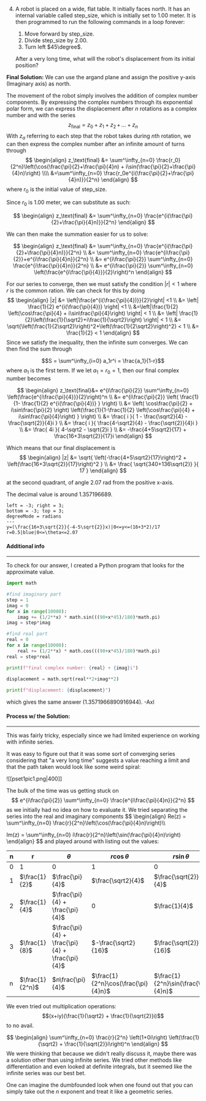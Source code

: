 4. A robot is placed on a wide, flat table. It initially faces north. It has an internal variable called $\text{step\_size}$, which is initially set to 1.00 meter. It is then programmed to run the following commands in a loop forever:
	1. Move forward by $\text{step\_size}$.
	2. Divide $\text{step\_size}$ by 2.00.
	3. Turn left $45\degree$.

	After a very long time, what will the robot's displacement from its initial position?

**Final Solution:**
We can use the argand plane and assign the positive y-axis (Imaginary axis) as north.

The movement of the robot simply involves the addition of complex number components. By expressing the complex numbers through its exponential polar form, we can express the displacement after $n$ rotations as a complex number and with the series
$$
z_{\text{final}} = z_0+z_1+z_2\,+\,...+z_n 
$$
With $z_a$ referring to each step that the robot takes during $n$th rotation, we can then express the complex number after an infinite amount of turns through
$$
\begin{align}
z_\text{final} &= \sum^\infty_{n=0} \frac{r_0}{2^n}\left(\cos(\frac{\pi}{2}+\frac{\pi}{4}n) + i\sin(\frac{\pi}{2}+\frac{\pi}{4}n)\right) \\\\
&=\sum^\infty_{n=0} \frac{r_0e^{i(\frac{\pi}{2}+\frac{\pi}{4}n)}}{2^n}
\end{align}
$$
where $r_0$ is the initial value of $\text{step\_size}$.

Since $r_0$ is 1.00 meter, we can substitute as such:

$$
\begin{align}
z_\text{final} &= \sum^\infty_{n=0} \frac{e^{i(\frac{\pi}{2}+\frac{\pi}{4}n)}}{2^n}
\end{align}
$$

We can then make the summation easier for us to solve:

$$
\begin{align}
z_\text{final} &= \sum^\infty_{n=0} \frac{e^{i(\frac{\pi}{2}+\frac{\pi}{4}n)}}{2^n} \\
&= \sum^\infty_{n=0} \frac{e^{i\frac{\pi}{2}}+e^{i\frac{\pi}{4}n}}{2^n} \\
&= e^{i\frac{\pi}{2}} \sum^\infty_{n=0} \frac{e^{i\frac{\pi}{4}n}}{2^n} \\
&= e^{i\frac{\pi}{2}} \sum^\infty_{n=0} \left(\frac{e^{i\frac{\pi}{4}}}{2}\right)^n
\end{align}
$$

For our series to converge, then we must satisfy the condition $|r|<1$ where $r$ is the common ration. We can check for this by doing
$$
\begin{align}
|z| &= \left|\frac{e^{i(\frac{\pi}{4})}}{2}\right| <1 \\
&= \left| \frac{1}{2} e^{i(\frac{\pi}{4})} \right| <1 \\
&=\left|\frac{1}{2} \left(\cos\frac{\pi}{4} + i\sin\frac{\pi}{4}\right) \right| < 1 \\
&= \left| \frac{1}{2}\left(\frac{1}{\sqrt2}+i\frac{1}{\sqrt2}\right) \right| < 1 \\
&= \sqrt{\left(\frac{1}{2\sqrt2}\right)^2+\left(\frac{1}{2\sqrt2}\right)^2} < 1 \\
&= \frac{1}{2} < 1
\end{align}
$$
Since we satisfy the inequality, then the infinite sum converges. We can then find the sum through

$$S = \sum^\infty_{i=0} a_1r^i = \frac{a_1}{1-r}$$
where $a_1$ is the first term. If we let $a_1 = r_0 = 1$, then our final complex number becomes

$$
\begin{align}
z_\text{final}&= e^{i\frac{\pi}{2}} \sum^\infty_{n=0} \left(\frac{e^{i\frac{\pi}{4}}}{2}\right)^n \\
&= e^{i\frac{\pi}{2}} \left( \frac{1}{1- \frac{1}{2} e^{i(\frac{\pi}{4})} } \right) \\
&= \left( \cos\frac{\pi}{2} + i\sin\frac{\pi}{2} \right) \left(\frac{1}{1-\frac{1}{2} \left(\cos\frac{\pi}{4} + i\sin\frac{\pi}{4}\right) } \right) \\
&= \frac{ i }{ 1 - \frac{\sqrt2}{4} - \frac{\sqrt{2}}{4}i } \\
&= \frac{ i }{ \frac{4-\sqrt2}{4} - \frac{\sqrt{2}}{4}i } \\
&= \frac{ 4i }{ 4-\sqrt2 - \sqrt{2}i } \\
&= -\frac{4+5\sqrt2}{17} + \frac{16+3\sqrt{2}}{17}i
\end{align}
$$

Which means that our final displacement is
$$
\begin{align}
|z| &= \sqrt{ \left(-\frac{4+5\sqrt2}{17}\right)^2 + \left(\frac{16+3\sqrt{2}}{17}\right)^2 } \\
&= \frac{ \sqrt{340+136\sqrt{2}} }{ 17 }
\end{align}
$$

at the second quadrant, of angle $2.07$ rad from the positive x-axis.

The decimal value is around $1.357196689$.

```desmos-graph
left = -3; right = 3;
bottom = -3; top = 3;
degreeMode = radians
---
y=(\frac{16+3\sqrt{2}}{-4-5\sqrt{2}}x)|0<=y<=(16+3*2)/17
r=0.5|blue|0<=\theta<=2.07
```

#### Additional info
---
To check for our answer, I created a Python program that looks for the approximate value.

```python
import math

#find imaginary part
step = 1
imag = 0
for x in range(10000):
    imag += (1/2**x) * math.sin(((90+x*45)/180)*math.pi)
imag = step*imag

#find real part
real = 0
for x in range(10000):
    real += (1/2**x) * math.cos(((90+x*45)/180)*math.pi)
real = step*real

print(f"final complex number: {real} + {imag}i")
  
displacement = math.sqrt(real**2+imag**2)

print(f"displacement: {displacement}")
```

which gives the same answer ($1.3571966890916944$).
-Axl

#### Process w/ the Solution:
---
This was fairly tricky, especially since we had limited experience on working with infinite series.

It was easy to figure out that it was some sort of converging series considering that "a very long time" suggests a value reaching a limit and that the path taken would look like some weird spiral:

![[pset1pic1.png|400]]

The bulk of the time was us getting stuck on
$$
e^{i\frac{\pi}{2}} \sum^\infty_{n=0} \frac{e^{i\frac{\pi}{4}n}}{2^n}
$$
as we initially had no idea on how to evaluate it. We tried separating the series into the real and imaginary components
$$
\begin{align}
Re(z) = \sum^\infty_{n=0} \frac{r}{2^n}\left(\cos(\frac{\pi}{4}n)\right)\\\\

Im(z) = \sum^\infty_{n=0} i\frac{r}{2^n}\left(\sin(\frac{\pi}{4}n)\right)
\end{align}
$$
and played around with listing out the values:

| n   | r               | $\theta$                                        | $r\cos\theta$                       | $r\sin\theta$                       |
| --- | --------------- | ----------------------------------------------- | ----------------------------------- | ----------------------------------- |
| 0   | 1               | 0                                               | $1$                                 | $0$                                 |
| 1   | $\frac{1}{2}$   | $\frac{\pi}{4}$                                 | $\frac{\sqrt2}{4}$                  | $\frac{\sqrt{2}}{4}$                |
| 2   | $\frac{1}{4}$   | $\frac{\pi}{4} + \frac{\pi}{4}$                 | $0$                                 | $\frac{1}{4}$                       |
| 3   | $\frac{1}{8}$   | $\frac{\pi}{4} + \frac{\pi}{4} + \frac{\pi}{4}$ | $-\frac{\sqrt2}{16}$                | $\frac{\sqrt{2}}{16}$               |
| n   | $\frac{1}{2^n}$ | $n\frac{\pi}{4}$                                | $\frac{1}{2^n}\cos(\frac{\pi}{4}n)$ | $\frac{1}{2^n}\sin(\frac{\pi}{4}n)$ |
We even tried out multiplication operations:
$$(x+iy)(\frac{1}{\sqrt2} + \frac{1}{\sqrt{2}}i)$$
to no avail.

$$
\begin{align}
\sum^\infty_{n=0} \frac{r}{2^n} \left(1+0i\right) \left(\frac{1}{\sqrt2} + \frac{1}{\sqrt{2}}i\right)^n
\end{align}
$$
We were thinking that because we didn't really discuss it, maybe there was a solution other than using infinite series. We tried other methods like differentiation and even looked at definite integrals, but it seemed like the infinite series was our best bet.

One can imagine the dumbfounded look when one found out that you can simply take out the $n$ exponent and treat it like a geometric series.